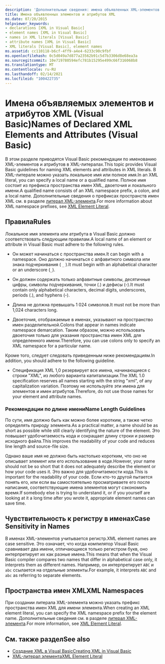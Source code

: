 ```yaml
---
description: 'Дополнительные сведения: имена объявленных XML-элементов и атрибутов (Visual Basic)'
title: Имена объявленных элементов и атрибутов XML
ms.date: 07/20/2015
helpviewer_keywords:
- declarations [XML in Visual Basic]
- element names [XML in Visual Basic]
- names in XML literals [Visual Basic]
- attribute names [XML in Visual Basic]
- XML literals [Visual Basic], element names
ms.assetid: cc110118-b6cf-4ff9-a4e4-6233c90c9fbf
ms.openlocfilehash: 0c5d049a7d877a23562b91c5d7b3306d8e68ea3a
ms.sourcegitcommit: 10e719780594efc781b15295e499c66f316068b8
ms.translationtype: MT
ms.contentlocale: ru-RU
ms.lasthandoff: 02/14/2021
ms.locfileid: "100422735"
---
```

# <a name="names-of-declared-xml-elements-and-attributes-visual-basic"></a><span data-ttu-id="b78ee-103">Имена объявляемых элементов и атрибутов XML (Visual Basic)</span><span class="sxs-lookup"><span data-stu-id="b78ee-103">Names of Declared XML Elements and Attributes (Visual Basic)</span></span>

<span data-ttu-id="b78ee-104">В этом разделе приводятся Visual Basic рекомендации по именованию XML-элементов и атрибутов в XML-литералах.</span><span class="sxs-lookup"><span data-stu-id="b78ee-104">This topic provides Visual Basic guidelines for naming XML elements and attributes in XML literals.</span></span>  <span data-ttu-id="b78ee-105">В XML-литерале можно указать локальное имя или полное имя.</span><span class="sxs-lookup"><span data-stu-id="b78ee-105">In an XML literal, you can specify a local name or a qualified name.</span></span> <span data-ttu-id="b78ee-106">Полное имя состоит из префикса пространства имен XML, двоеточия и локального имени.</span><span class="sxs-lookup"><span data-stu-id="b78ee-106">A qualified name consists of an XML namespace prefix, a colon, and a local name.</span></span> <span data-ttu-id="b78ee-107">Дополнительные сведения о префиксах пространств имен XML см. в разделе [литерал XML-элемента](../../../language-reference/xml-literals/xml-element-literal.md).</span><span class="sxs-lookup"><span data-stu-id="b78ee-107">For more information about XML namespace prefixes, see [XML Element Literal](../../../language-reference/xml-literals/xml-element-literal.md).</span></span>  
  
## <a name="rules"></a><span data-ttu-id="b78ee-108">Правила</span><span class="sxs-lookup"><span data-stu-id="b78ee-108">Rules</span></span>  

 <span data-ttu-id="b78ee-109">Локальное имя элемента или атрибута в Visual Basic должно соответствовать следующим правилам.</span><span class="sxs-lookup"><span data-stu-id="b78ee-109">A local name of an element or attribute in Visual Basic must adhere to the following rules.</span></span>  
  
- <span data-ttu-id="b78ee-110">Он может начинаться с пространства имен.</span><span class="sxs-lookup"><span data-stu-id="b78ee-110">It can begin with a namespace.</span></span> <span data-ttu-id="b78ee-111">Оно должно начинаться с алфавитного символа или знака подчеркивания ( `_` ).</span><span class="sxs-lookup"><span data-stu-id="b78ee-111">It must begin with an alphabetical character or an underscore (`_`).</span></span>  
  
- <span data-ttu-id="b78ee-112">Он должен содержать только алфавитные символы, десятичные цифры, символы подчеркивания, точки (.) и дефисы (-).</span><span class="sxs-lookup"><span data-stu-id="b78ee-112">It must contain only alphabetical characters, decimal digits, underscores, periods (.), and hyphens (-).</span></span>  
  
- <span data-ttu-id="b78ee-113">Длина не должна превышать 1 024 символов.</span><span class="sxs-lookup"><span data-stu-id="b78ee-113">It must not be more than 1,024 characters long.</span></span>  
  
- <span data-ttu-id="b78ee-114">Двоеточия, отображаемые в именах, указывают на пространство имен разделительной.</span><span class="sxs-lookup"><span data-stu-id="b78ee-114">Colons that appear in names indicate namespace demarcation.</span></span> <span data-ttu-id="b78ee-115">Таким образом, можно использовать двоеточия только для указания пространства имен XML для определенного имени.</span><span class="sxs-lookup"><span data-stu-id="b78ee-115">Therefore, you can use colons only to specify an XML namespace for a particular name.</span></span>  
  
 <span data-ttu-id="b78ee-116">Кроме того, следует следовать приведенным ниже рекомендациям.</span><span class="sxs-lookup"><span data-stu-id="b78ee-116">In addition, you should adhere to the following guideline.</span></span>  
  
- <span data-ttu-id="b78ee-117">Спецификация XML 1,0 резервирует все имена, начинающиеся с строки "XML", из любого варианта капитализации.</span><span class="sxs-lookup"><span data-stu-id="b78ee-117">The XML 1.0 specification reserves all names starting with the string "xml", of any capitalization variation.</span></span> <span data-ttu-id="b78ee-118">Поэтому не используйте эти имена для элементов и имен атрибутов.</span><span class="sxs-lookup"><span data-stu-id="b78ee-118">Therefore, do not use those names for your element and attribute names.</span></span>  
  
### <a name="name-length-guidelines"></a><span data-ttu-id="b78ee-119">Рекомендации по длине имени</span><span class="sxs-lookup"><span data-stu-id="b78ee-119">Name Length Guidelines</span></span>  

 <span data-ttu-id="b78ee-120">По сути, имя должно быть как можно более коротким, а также четко определять природу элемента.</span><span class="sxs-lookup"><span data-stu-id="b78ee-120">As a practical matter, a name should be as short as possible while still clearly identifying the nature of the element.</span></span> <span data-ttu-id="b78ee-121">Это повышает удобочитаемость кода и сокращает длину строки и размер исходного файла.</span><span class="sxs-lookup"><span data-stu-id="b78ee-121">This improves the readability of your code and reduces line length and source-file size.</span></span>  
  
 <span data-ttu-id="b78ee-122">Однако ваше имя не должно быть настолько коротким, что оно не описывает элемент или его использование в коде.</span><span class="sxs-lookup"><span data-stu-id="b78ee-122">However, your name should not be so short that it does not adequately describe the element or how your code uses it.</span></span> <span data-ttu-id="b78ee-123">Это важно для удобочитаемости кода.</span><span class="sxs-lookup"><span data-stu-id="b78ee-123">This is important for the readability of your code.</span></span> <span data-ttu-id="b78ee-124">Если кто-то другой пытается понять его, или если вы самостоятельно просматриваете его после написания, соответствующие имена элементов могут сэкономить время.</span><span class="sxs-lookup"><span data-stu-id="b78ee-124">If somebody else is trying to understand it, or if you yourself are looking at it a long time after you wrote it, appropriate element names can save time.</span></span>  
  
## <a name="case-sensitivity-in-names"></a><span data-ttu-id="b78ee-125">Чувствительность к регистру в именах</span><span class="sxs-lookup"><span data-stu-id="b78ee-125">Case Sensitivity in Names</span></span>  

 <span data-ttu-id="b78ee-126">В именах XML-элементов учитывается регистр.</span><span class="sxs-lookup"><span data-stu-id="b78ee-126">XML element names are case sensitive.</span></span> <span data-ttu-id="b78ee-127">Это означает, что когда компилятор Visual Basic сравнивает два имени, отличающиеся только регистром букв, оно интерпретирует их как разные имена.</span><span class="sxs-lookup"><span data-stu-id="b78ee-127">This means that when the Visual Basic compiler compares two names that differ in alphabetical case only, it interprets them as different names.</span></span> <span data-ttu-id="b78ee-128">Например, он интерпретирует `ABC` и `abc` ссылается на отдельные элементы.</span><span class="sxs-lookup"><span data-stu-id="b78ee-128">For example, it interprets `ABC` and `abc` as referring to separate elements.</span></span>  
  
## <a name="xml-namespaces"></a><span data-ttu-id="b78ee-129">Пространства имен XML</span><span class="sxs-lookup"><span data-stu-id="b78ee-129">XML Namespaces</span></span>  

 <span data-ttu-id="b78ee-130">При создании литерала XML-элемента можно указать префикс пространства имен XML для имени элемента.</span><span class="sxs-lookup"><span data-stu-id="b78ee-130">When creating an XML element literal, you can specify the XML namespace prefix for the element name.</span></span> <span data-ttu-id="b78ee-131">Дополнительные сведения см. в разделе [литерал XML-элемента](../../../language-reference/xml-literals/xml-element-literal.md).</span><span class="sxs-lookup"><span data-stu-id="b78ee-131">For more information, see [XML Element Literal](../../../language-reference/xml-literals/xml-element-literal.md).</span></span>  
  
## <a name="see-also"></a><span data-ttu-id="b78ee-132">См. также раздел</span><span class="sxs-lookup"><span data-stu-id="b78ee-132">See also</span></span>

- [<span data-ttu-id="b78ee-133">Создание XML в Visual Basic</span><span class="sxs-lookup"><span data-stu-id="b78ee-133">Creating XML in Visual Basic</span></span>](creating-xml.md)
- [<span data-ttu-id="b78ee-134">XML-литерал элемента</span><span class="sxs-lookup"><span data-stu-id="b78ee-134">XML Element Literal</span></span>](../../../language-reference/xml-literals/xml-element-literal.md)
